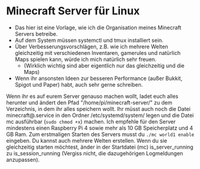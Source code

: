 # Minecraft Server für Linux
 - Das hier ist eine Vorlage, wie ich die Organisation meines Minecraft Servers betreibe. 
 - Auf dem System müssen systemctl und tmux installiert sein. 
 - Über Verbesserungsvorschlägen, z.B. wie ich mehrere Welten gleichzeitig mit verschiedenen Inventaren, gamerules und natürlich Maps spielen kann, würde ich mich natürlich sehr freuen. 
   - (Wirklich wichtig sind aber eigentlich nur das gleichzeitig und die Maps)
 - Wenn ihr ansonsten Ideen zur besseren Performance (außer Bukkit, Spigot und Paper) habt, auch sehr gerne schreiben. 

Wenn ihr es auf eurem Server genauso machen wollt, ladet euch alles herunter und ändert den Pfad "/home/pi/minecraft-server/" zu dem Verzeichnis, in dem ihr alles speichern wollt. Ihr müsst auch noch die Datei minecraft@.service in den Ordner /etc/systemd/system/ legen und die Datei mc ausführbar (```sudo chmod +x```) machen. Ich empfehle für den Server mindestens einen Raspberry Pi 4 sowie mehr als 10 GB Speicherplatz und 4 GB Ram. Zum erstmaligen Starten des Servers musst du ``` ./mc world1 enable ``` eingeben. Du kannst auch mehrere Welten erstellen. Wenn du sie gleichzeitig starten möchtest, änder in der Startdatei (mc) is_server_running zu is_session_running (Vergiss nicht, die dazugehörigen Logmeldungen anzupassen). 
